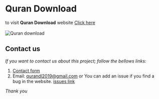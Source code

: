 # Quran Download
to visit **Quran Download** website [Click here](https://qurandl.com)
<br><br>
![Quran download](http://uupload.ir/files/lmn8_qurandl.png "quran download")
## Contact us
_If you want to contact us about this project; follow the bellows links:_
<br>
1. [Contact form](https://qurandl.com/contact)
2. Email: [qurandl2019@gmail.com]("mailto:qurandl2019@gmail.com")
or You can add an issue if you find a bug in the website. [issues link]("https://github.com/edrisranjbar/QuranDownload/issues")

_Thank you_